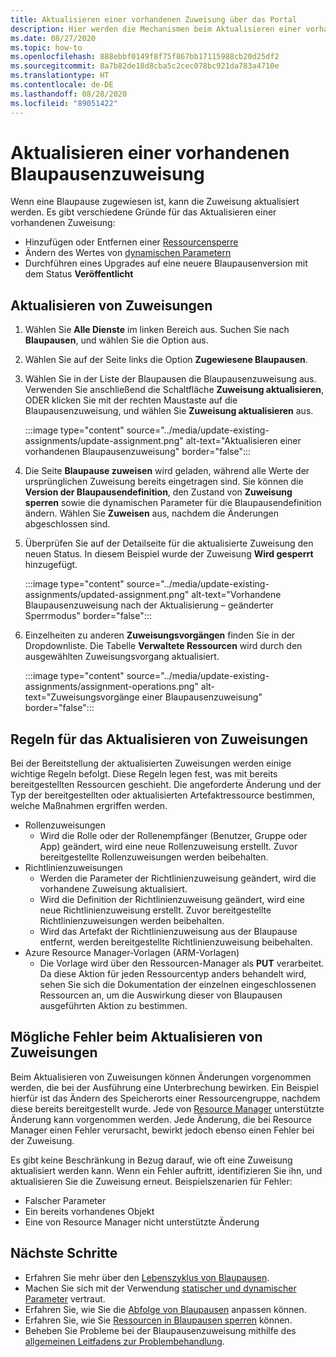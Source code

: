 ```yaml
---
title: Aktualisieren einer vorhandenen Zuweisung über das Portal
description: Hier werden die Mechanismen beim Aktualisieren einer vorhandenen Blaupausenzuweisung in Azure Blueprints über das Portal erläutert.
ms.date: 08/27/2020
ms.topic: how-to
ms.openlocfilehash: 888ebbf0149f8f75f867bb17115988cb20d25df2
ms.sourcegitcommit: 8a7b82de18d8cba5c2cec078bc921da783a4710e
ms.translationtype: HT
ms.contentlocale: de-DE
ms.lasthandoff: 08/28/2020
ms.locfileid: "89051422"
---
```

# <a name="how-to-update-an-existing-blueprint-assignment"></a>Aktualisieren einer vorhandenen Blaupausenzuweisung

Wenn eine Blaupause zugewiesen ist, kann die Zuweisung aktualisiert werden. Es gibt verschiedene Gründe für das Aktualisieren einer vorhandenen Zuweisung:

- Hinzufügen oder Entfernen einer [Ressourcensperre](../concepts/resource-locking.md)
- Ändern des Wertes von [dynamischen Parametern](../concepts/parameters.md#dynamic-parameters)
- Durchführen eines Upgrades auf eine neuere Blaupausenversion mit dem Status **Veröffentlicht**

## <a name="updating-assignments"></a>Aktualisieren von Zuweisungen

1. Wählen Sie **Alle Dienste** im linken Bereich aus. Suchen Sie nach **Blaupausen**, und wählen Sie die Option aus.

1. Wählen Sie auf der Seite links die Option **Zugewiesene Blaupausen**.

1. Wählen Sie in der Liste der Blaupausen die Blaupausenzuweisung aus. Verwenden Sie anschließend die Schaltfläche **Zuweisung aktualisieren**, ODER klicken Sie mit der rechten Maustaste auf die Blaupausenzuweisung, und wählen Sie **Zuweisung aktualisieren** aus.

   :::image type="content" source="../media/update-existing-assignments/update-assignment.png" alt-text="Aktualisieren einer vorhandenen Blaupausenzuweisung" border="false":::

1. Die Seite **Blaupause zuweisen** wird geladen, während alle Werte der ursprünglichen Zuweisung bereits eingetragen sind. Sie können die **Version der Blaupausendefinition**, den Zustand von **Zuweisung sperren** sowie die dynamischen Parameter für die Blaupausendefinition ändern. Wählen Sie **Zuweisen** aus, nachdem die Änderungen abgeschlossen sind.

1. Überprüfen Sie auf der Detailseite für die aktualisierte Zuweisung den neuen Status. In diesem Beispiel wurde der Zuweisung **Wird gesperrt** hinzugefügt.

   :::image type="content" source="../media/update-existing-assignments/updated-assignment.png" alt-text="Vorhandene Blaupausenzuweisung nach der Aktualisierung – geänderter Sperrmodus" border="false":::

1. Einzelheiten zu anderen **Zuweisungsvorgängen** finden Sie in der Dropdownliste. Die Tabelle **Verwaltete Ressourcen** wird durch den ausgewählten Zuweisungsvorgang aktualisiert.

   :::image type="content" source="../media/update-existing-assignments/assignment-operations.png" alt-text="Zuweisungsvorgänge einer Blaupausenzuweisung" border="false":::

## <a name="rules-for-updating-assignments"></a>Regeln für das Aktualisieren von Zuweisungen

Bei der Bereitstellung der aktualisierten Zuweisungen werden einige wichtige Regeln befolgt. Diese Regeln legen fest, was mit bereits bereitgestellten Ressourcen geschieht. Die angeforderte Änderung und der Typ der bereitgestellten oder aktualisierten Artefaktressource bestimmen, welche Maßnahmen ergriffen werden.

- Rollenzuweisungen
  - Wird die Rolle oder der Rollenempfänger (Benutzer, Gruppe oder App) geändert, wird eine neue Rollenzuweisung erstellt. Zuvor bereitgestellte Rollenzuweisungen werden beibehalten.
- Richtlinienzuweisungen
  - Werden die Parameter der Richtlinienzuweisung geändert, wird die vorhandene Zuweisung aktualisiert.
  - Wird die Definition der Richtlinienzuweisung geändert, wird eine neue Richtlinienzuweisung erstellt.
    Zuvor bereitgestellte Richtlinienzuweisungen werden beibehalten.
  - Wird das Artefakt der Richtlinienzuweisung aus der Blaupause entfernt, werden bereitgestellte Richtlinienzuweisung beibehalten.
- Azure Resource Manager-Vorlagen (ARM-Vorlagen)
  - Die Vorlage wird über den Ressourcen-Manager als **PUT** verarbeitet. Da diese Aktion für jeden Ressourcentyp anders behandelt wird, sehen Sie sich die Dokumentation der einzelnen eingeschlossenen Ressourcen an, um die Auswirkung dieser von Blaupausen ausgeführten Aktion zu bestimmen.

## <a name="possible-errors-on-updating-assignments"></a>Mögliche Fehler beim Aktualisieren von Zuweisungen

Beim Aktualisieren von Zuweisungen können Änderungen vorgenommen werden, die bei der Ausführung eine Unterbrechung bewirken. Ein Beispiel hierfür ist das Ändern des Speicherorts einer Ressourcengruppe, nachdem diese bereits bereitgestellt wurde. Jede von [Resource Manager](../../../azure-resource-manager/management/overview.md) unterstützte Änderung kann vorgenommen werden. Jede Änderung, die bei Resource Manager einen Fehler verursacht, bewirkt jedoch ebenso einen Fehler bei der Zuweisung.

Es gibt keine Beschränkung in Bezug darauf, wie oft eine Zuweisung aktualisiert werden kann. Wenn ein Fehler auftritt, identifizieren Sie ihn, und aktualisieren Sie die Zuweisung erneut.  Beispielszenarien für Fehler:

- Falscher Parameter
- Ein bereits vorhandenes Objekt
- Eine von Resource Manager nicht unterstützte Änderung

## <a name="next-steps"></a>Nächste Schritte

- Erfahren Sie mehr über den [Lebenszyklus von Blaupausen](../concepts/lifecycle.md).
- Machen Sie sich mit der Verwendung [statischer und dynamischer Parameter](../concepts/parameters.md) vertraut.
- Erfahren Sie, wie Sie die [Abfolge von Blaupausen](../concepts/sequencing-order.md) anpassen können.
- Erfahren Sie, wie Sie [Ressourcen in Blaupausen sperren](../concepts/resource-locking.md) können.
- Beheben Sie Probleme bei der Blaupausenzuweisung mithilfe des [allgemeinen Leitfadens zur Problembehandlung](../troubleshoot/general.md).